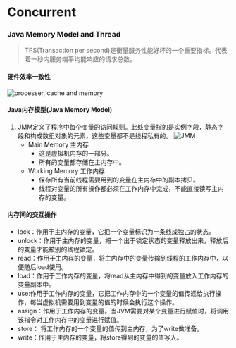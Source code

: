 # Concurrent

### Java Memory Model and Thread
> TPS(Transaction per second)是衡量服务性能好坏的一个重要指标。代表着一秒内服务端平均能响应的请求总数。

#### 硬件效率一致性
![processer, cache and memory](https://i.imgur.com/jaNupIN.png)

#### Java内存模型(Java Memory Model)
1. JMM定义了程序中每个变量的访问规则。此处变量指的是实例字段，静态字段和构成数组对象的元素，这些变量都不是线程私有的。
![JMM](https://i.imgur.com/254ieV7.png)
	* Main Memory 主内存
		* 这是虚拟机内存的一部分。
		* 所有的变量都存储在主内存中。
	* Working Memory 工作内存
		* 保存所有当前线程需要用到的变量在主内存中的副本拷贝。
		* 线程对变量的所有操作都必须在工作内存中完成，不能直接读写主内存的变量。

#### 内存间的交互操作
* lock：作用于主内存的变量，它把一个变量标识为一条线成独占的状态。
* unlock：作用于主内存的变量，把一个出于锁定状态的变量释放出来，释放后的变量才能被别的线程锁定。
* read：作用于主内存的变量，将主内存中的变量传输到线程的工作内存中，以便随后load使用。
* load：作用于工作内存的变量，将read从主内存中得到的变量放入工作内存的变量副本中。
* use:作用于工作内存的变量，它把工作内存中的一个变量的值传递给执行操作，每当虚拟机需要用到变量的值的时候会执行这个操作。
* assign：作用于工作内存的变量。当JVM需要对某个变量进行赋值时，将调用该指令对工作内存中的变量进行赋值。
* store： 将工作内存的一个变量的值传到主内存，为了write做准备。
* write：作用于主内存的变量，将store得到的变量的值写入。